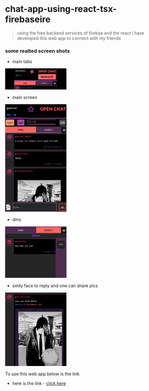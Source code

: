 # chat-app-using-react-tsx-firebaseire
> using the free backend services of firebse and the react i have developed this web app to connect with my friends

### some realted screen shots
- main tabs
  

<img src="https://github.com/green-gray-gaurav/chat-app-using-react-tsx-firebaseire/blob/master/Screenshot%202023-08-28%20105809.png" alt="drawing" style="width:200px;"/>

- main screen


<img src="https://github.com/green-gray-gaurav/chat-app-using-react-tsx-firebaseire/blob/master/full_shot_chat.png" alt="drawing" style="width:200px;"/>

- dms

<img src="https://github.com/green-gray-gaurav/chat-app-using-react-tsx-firebaseire/blob/master/dms_chat.png" alt="drawing" style="width:200px;"/>

- smily face to reply and one can share pics

<img src="https://github.com/green-gray-gaurav/chat-app-using-react-tsx-firebaseire/blob/master/reply_send_media_chat.png" alt="drawing" style="width:200px;"/>

To use this web app below is the link 
* here is the link -  [click here](https://sample-app-71dda.web.app/)
